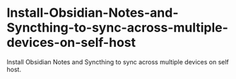 # Install-Obsidian-Notes-and-Syncthing-to-sync-across-multiple-devices-on-self-host
Install Obsidian Notes and Syncthing to sync across multiple devices on self host.

